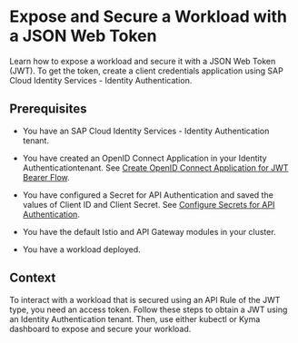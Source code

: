 <!-- loio44bb2d3596554bf4b94ea344e40937dd -->

# Expose and Secure a Workload with a JSON Web Token

Learn how to expose a workload and secure it with a JSON Web Token \(JWT\). To get the token, create a client credentials application using SAP Cloud Identity Services - Identity Authentication.



<a name="loio44bb2d3596554bf4b94ea344e40937dd__prereq_g4r_ybm_rsb"/>

## Prerequisites

-   You have an SAP Cloud Identity Services - Identity Authentication tenant.

-   You have created an OpenID Connect Application in your Identity Authenticationtenant. See [Create OpenID Connect Application for JWT Bearer Flow](https://help.sap.com/docs/identity-authentication/identity-authentication/configure-apps-create-openid-connect-application-for-jwt-bearer-flow?version=Cloud).

-   You have configured a Secret for API Authentication and saved the values of Client ID and Client Secret. See [Configure Secrets for API Authentication](https://help.sap.com/docs/identity-authentication/identity-authentication/dev-configure-secrets-for-api-authentication?version=Cloud).
-   You have the default Istio and API Gateway modules in your cluster.

-   You have a workload deployed.




## Context

To interact with a workload that is secured using an API Rule of the JWT type, you need an access token. Follow these steps to obtain a JWT using an Identity Authentication tenant. Then, use either kubectl or Kyma dashboard to expose and secure your workload.

